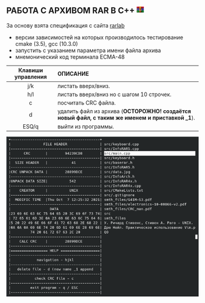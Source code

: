 РАБОТА С АРХИВОМ RAR В C++  <img src="https://github.com/predbannikov/readMetaData/blob/master/rar.png" width="20">
--------------------

За основу взята спецификация с сайта [rarlab][1]

- версии зависимостей на которых производилось тестирование cmake (3.5), gcc (10.3.0)
- запустить с указанием параметра имени файла архива
- мнемонический код терминала ECMA-48

|Клавиши управления|ОПИСАНИЕ|
|:-------------:|:------------------|
|j/k| листать вверх/вниз. |
| h/l | листать вверх/вниз но с шагом 10 строчек. 
|c| посчитать CRC файла. |
|d| удалить файл из архива (**ОСТОРОЖНО! создаётся новый файл, с таким же именем и приставкой _1**). |
|ESQ/q| выйти из программы. |

[1]: https://www.rarlab.com/technote.htm

![alt-текст][logo]

[logo]: https://github.com/predbannikov/readMetaData/blob/master/screenshot.png
 "работа программы"
